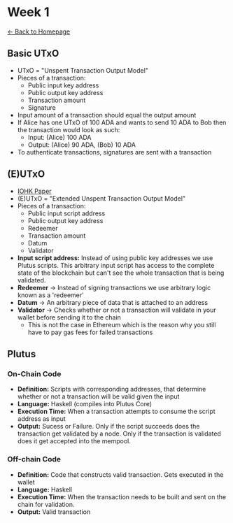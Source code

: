 # Week 1
[<- Back to Homepage](../../index.md)
## Basic UTxO
- UTxO = "Unspent Transaction Output Model"
- Pieces of a transaction:
  - Public input key address
  - Public output key address
  - Transaction amount
  - Signature
- Input amount of a transaction should equal the output amount
- If Alice has one UTxO of 100 ADA and wants to send 10 ADA to Bob then the transaction would look as such:
  - Input: (Alice) 100 ADA
  - Output: (Alice) 90 ADA, (Bob) 10 ADA
- To authenticate transactions, signatures are sent with a transaction

## (E)UTxO
- [IOHK Paper](https://api.zotero.org/groups/478201/items/T24L95MI/file/view?key=Qcjdk4erSuUZ8jvAah59Asef)
- (E)UTxO = "Extended Unspent Transaction Output Model"
- Pieces of a transaction:
  - Public input script address
  - Public output key address
  - Redeemer
  - Transaction amount
  - Datum
  - Validator
- **Input script address:** Instead of using public key addresses we use Plutus scripts. This arbitrary input script has access to the complete state of the blockchain but can't see the whole transaction that is being validated.
- **Redeemer** -> Instead of signing transactions we use arbitrary logic known as a 'redeemer'
- **Datum** -> An arbitrary piece of data that is attached to an address
- **Validator** -> Checks whether or not a transaction will validate in your wallet before sending it to the chain
  - This is not the case in Ethereum which is the reason why you still have to pay gas fees for failed transactions

## Plutus
### On-Chain Code
- **Definition:** Scripts with corresponding addresses, that determine whether or not a transaction will be valid given the input
- **Language:** Haskell (compiles into Plutus Core)
- **Execution Time:** When a transaction attempts to consume the script address as input
- **Output:** Sucess or Failure. Only if the script succeeds does the transaction get validated by a node. Only if the transaction is validated does it get accepted into the mempool.

### Off-chain Code
- **Definition:** Code that constructs valid transaction. Gets executed in the wallet
- **Language:** Haskell
- **Execution Time:** When the transaction needs to be built and sent on the chain for validation.
- **Output:** Valid transaction

